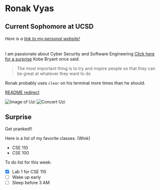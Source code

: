 # Ronak Vyas
## Current Sophomore at UCSD
###### Here is a [link to my personal website!](http://ronakvyas.tk)
I am passionate about Cyber Security and Software Engineering
[Click here for a surprise](#surprise)
Kobe Bryant once said:
> The most important thing is to try and inspire people so that they can be great at whatever they want to do

Ronak probably uses `clear` on his terminal more times than he should.

[README redirect](README.md)


![Image of Uzi](https://www.inquirer.com/resizer/3QWGIVH7J-4r1kGszJ1NdB4D9Z0=/1400x932/smart/arc-anglerfish-arc2-prod-pmn.s3.amazonaws.com/public/IFAKODEK3ZFD5D2SNZ2MOFLLZM.jpg)
![Concert Uzi](https://s.abcnews.com/images/US/lil-uzi-gty-er-190825_hpMain_4x3_992.jpg)

## Surprise
Get pranked!!

Here is a list of my favorite classes. (Wink)
- CSE 110
- CSE 100

To do list for this week:
- [x] Lab 1 for CSE 110
- [ ] Wake up early
- [ ] Sleep before 3 AM
